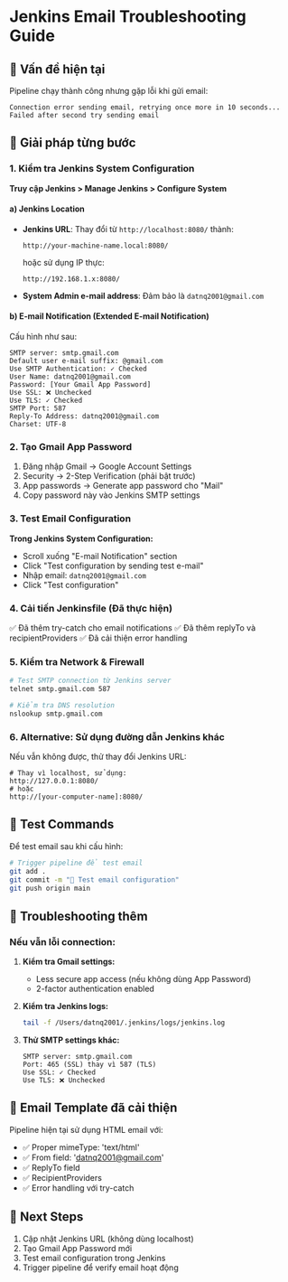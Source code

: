 # Jenkins Email Troubleshooting Guide

## 🚨 Vấn đề hiện tại
Pipeline chạy thành công nhưng gặp lỗi khi gửi email:
```
Connection error sending email, retrying once more in 10 seconds...
Failed after second try sending email
```

## 🔧 Giải pháp từng bước

### 1. Kiểm tra Jenkins System Configuration

**Truy cập Jenkins > Manage Jenkins > Configure System**

#### a) Jenkins Location
- **Jenkins URL**: Thay đổi từ `http://localhost:8080/` thành:
  ```
  http://your-machine-name.local:8080/
  ```
  hoặc sử dụng IP thực:
  ```
  http://192.168.1.x:8080/
  ```

- **System Admin e-mail address**: Đảm bảo là `datnq2001@gmail.com`

#### b) E-mail Notification (Extended E-mail Notification)
Cấu hình như sau:

```
SMTP server: smtp.gmail.com
Default user e-mail suffix: @gmail.com
Use SMTP Authentication: ✓ Checked
User Name: datnq2001@gmail.com
Password: [Your Gmail App Password]
Use SSL: ❌ Unchecked  
Use TLS: ✓ Checked
SMTP Port: 587
Reply-To Address: datnq2001@gmail.com
Charset: UTF-8
```

### 2. Tạo Gmail App Password

1. Đăng nhập Gmail → Google Account Settings
2. Security → 2-Step Verification (phải bật trước)
3. App passwords → Generate app password cho "Mail"
4. Copy password này vào Jenkins SMTP settings

### 3. Test Email Configuration

**Trong Jenkins System Configuration:**
- Scroll xuống "E-mail Notification" section
- Click "Test configuration by sending test e-mail"
- Nhập email: `datnq2001@gmail.com`
- Click "Test configuration"

### 4. Cải tiến Jenkinsfile (Đã thực hiện)

✅ Đã thêm try-catch cho email notifications
✅ Đã thêm replyTo và recipientProviders
✅ Đã cải thiện error handling

### 5. Kiểm tra Network & Firewall

```bash
# Test SMTP connection từ Jenkins server
telnet smtp.gmail.com 587

# Kiểm tra DNS resolution
nslookup smtp.gmail.com
```

### 6. Alternative: Sử dụng đường dẫn Jenkins khác

Nếu vẫn không được, thử thay đổi Jenkins URL:

```
# Thay vì localhost, sử dụng:
http://127.0.0.1:8080/
# hoặc
http://[your-computer-name]:8080/
```

## 🧪 Test Commands

Để test email sau khi cấu hình:

```bash
# Trigger pipeline để test email
git add .
git commit -m "🧪 Test email configuration"  
git push origin main
```

## 🚨 Troubleshooting thêm

### Nếu vẫn lỗi connection:

1. **Kiểm tra Gmail settings:**
   - Less secure app access (nếu không dùng App Password)
   - 2-factor authentication enabled

2. **Kiểm tra Jenkins logs:**
   ```bash
   tail -f /Users/datnq2001/.jenkins/logs/jenkins.log
   ```

3. **Thử SMTP settings khác:**
   ```
   SMTP server: smtp.gmail.com
   Port: 465 (SSL) thay vì 587 (TLS)
   Use SSL: ✓ Checked
   Use TLS: ❌ Unchecked
   ```

## 📧 Email Template đã cải thiện

Pipeline hiện tại sử dụng HTML email với:
- ✅ Proper mimeType: 'text/html'
- ✅ From field: 'datnq2001@gmail.com' 
- ✅ ReplyTo field
- ✅ RecipientProviders
- ✅ Error handling với try-catch

## 🎯 Next Steps

1. Cập nhật Jenkins URL (không dùng localhost)
2. Tạo Gmail App Password mới
3. Test email configuration trong Jenkins
4. Trigger pipeline để verify email hoạt động